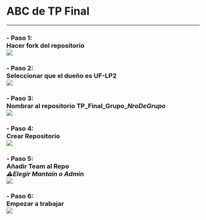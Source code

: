 # ABC de TP Final
---
### - Paso 1:<br>Hacer fork del repositorio<br><img src = "https://i.imgur.com/D6y7VT0.png" >

### - Paso 2:<br>Seleccionar que el dueño es UF-LP2<br><img src = "https://i.imgur.com/XQUCIxz.jpeg" >

### - Paso 3:<br>Nombrar al repositorio <b>TP_Final_Grupo_*NroDeGrupo*</b><br><img src = "https://i.imgur.com/NBpAfYB.png" >

### - Paso 4:<br>Crear Repositorio<br><img src = "https://i.imgur.com/1QOtTDH.png" >

### - Paso 5:<br>Añadir Team al Repo<br><i>⚠️Elegir Mantain o Admin</i><br><img src = "https://i.imgur.com/1NOFVDZ.gif" >

### - Paso 6:<br>Empezar a trabajar<br><img src = "https://media4.giphy.com/media/iIqmM5tTjmpOB9mpbn/giphy.gif" >